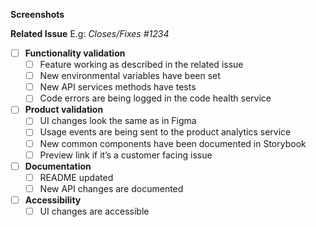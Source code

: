 **Screenshots**

**Related Issue**
E.g: *Closes/Fixes #1234*

- [ ]  **Functionality validation**
    - [ ]  Feature working as described in the related issue
    - [ ]  New environmental variables have been set
    - [ ]  New API services methods have tests
    - [ ]  Code errors are being logged in the code health service
- [ ]  **Product validation**
    - [ ]  UI changes look the same as in Figma
    - [ ]  Usage events are being sent to the product analytics service
    - [ ]  New common components have been documented in Storybook
    - [ ]  Preview link if it’s a customer facing issue
- [ ] **Documentation**
    - [ ] README updated
    - [ ] New API changes are documented
- [ ] **Accessibility**
    - [ ] UI changes are accessible
